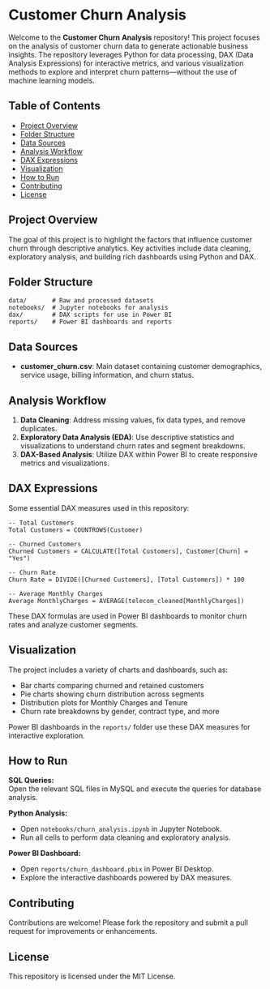 # Customer Churn Analysis

Welcome to the **Customer Churn Analysis** repository! This project focuses on the analysis of customer churn data to generate actionable business insights. The repository leverages Python for data processing, DAX (Data Analysis Expressions) for interactive metrics, and various visualization methods to explore and interpret churn patterns—without the use of machine learning models.

## Table of Contents

- [Project Overview](#project-overview)
- [Folder Structure](#folder-structure)
- [Data Sources](#data-sources)
- [Analysis Workflow](#analysis-workflow)
- [DAX Expressions](#dax-expressions)
- [Visualization](#visualization)
- [How to Run](#how-to-run)
- [Contributing](#contributing)
- [License](#license)

## Project Overview

The goal of this project is to highlight the factors that influence customer churn through descriptive analytics. Key activities include data cleaning, exploratory analysis, and building rich dashboards using Python and DAX.

## Folder Structure

```
data/       # Raw and processed datasets
notebooks/  # Jupyter notebooks for analysis
dax/        # DAX scripts for use in Power BI
reports/    # Power BI dashboards and reports
```

## Data Sources

- **customer_churn.csv**: Main dataset containing customer demographics, service usage, billing information, and churn status.

## Analysis Workflow

1. **Data Cleaning**: Address missing values, fix data types, and remove duplicates.
2. **Exploratory Data Analysis (EDA)**: Use descriptive statistics and visualizations to understand churn rates and segment breakdowns.
3. **DAX-Based Analysis**: Utilize DAX within Power BI to create responsive metrics and visualizations.

## DAX Expressions

Some essential DAX measures used in this repository:

```dax
-- Total Customers
Total Customers = COUNTROWS(Customer)

-- Churned Customers
Churned Customers = CALCULATE([Total Customers], Customer[Churn] = "Yes")

-- Churn Rate
Churn Rate = DIVIDE([Churned Customers], [Total Customers]) * 100

-- Average Monthly Charges
Average MonthlyCharges = AVERAGE(telecom_cleaned[MonthlyCharges])
```

These DAX formulas are used in Power BI dashboards to monitor churn rates and analyze customer segments.

## Visualization

The project includes a variety of charts and dashboards, such as:

- Bar charts comparing churned and retained customers
- Pie charts showing churn distribution across segments
- Distribution plots for Monthly Charges and Tenure
- Churn rate breakdowns by gender, contract type, and more

Power BI dashboards in the `reports/` folder use these DAX measures for interactive exploration.

## How to Run

**SQL Queries:**  
Open the relevant SQL files in MySQL and execute the queries for database analysis.

**Python Analysis:**  
- Open `notebooks/churn_analysis.ipynb` in Jupyter Notebook.
- Run all cells to perform data cleaning and exploratory analysis.

**Power BI Dashboard:**  
- Open `reports/churn_dashboard.pbix` in Power BI Desktop.
- Explore the interactive dashboards powered by DAX measures.

## Contributing

Contributions are welcome! Please fork the repository and submit a pull request for improvements or enhancements.

## License

This repository is licensed under the MIT License.
